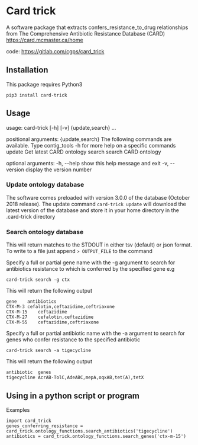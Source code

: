 # Card trick
A software package that extracts confers_resistance_to_drug relationships from 
The Comprehensive Antibiotic Resistance Database (CARD) https://card.mcmaster.ca/home

code: https://gitlab.com/cgps/card_trick

## Installation
This package requires Python3
```
pip3 install card-trick
```

## Usage
usage: card-trick [-h] [-v] {update,search} ...

positional arguments:
  {update,search}  The following commands are available. Type contig_tools
                   <COMMAND> -h for more help on a specific commands
    update         Get latest CARD ontology
    search         search CARD ontology

optional arguments:
  -h, --help       show this help message and exit
  -v, --version    display the version number

### Update ontology database
The software comes preloaded with version 3.0.0 of the database (October 2018 release).
The update command `card-trick update` will download the latest version of the database and store it in your
home directory in the .card-trick directory

### Search ontology database
This will return matches to the STDOUT in either tsv (default) or json format. To write to a file just append `> OUTPUT_FILE` to the command

Specify a full or partial gene name with the -g argument to search for antibiotics resistance to which is conferred by the specified gene e.g
```
card-trick search -g ctx
```
This will return the following output
```
gene	antibiotics
CTX-M-3	cefalotin,ceftazidime,ceftriaxone
CTX-M-15	ceftazidime
CTX-M-27	cefalotin,ceftazidime
CTX-M-55	ceftazidime,ceftriaxone
```

Specify a full or partial antibiotic name with the -a argument to search for genes who confer resistance to the specified antibiotic
```
card-trick search -a tigecycline
```
This will return the following output
```
antibiotic	genes
tigecycline	AcrAB-TolC,AdeABC,mepA,oqxAB,tet(A),tetX
```

## Using in a python script or program
Examples
```
import card_trick
genes_conferring_resistance = card_trick.ontology_functions.search_antibiotics('tigecycline')
antibiotics = card_trick.ontology_functions.search_genes('ctx-m-15')
```
